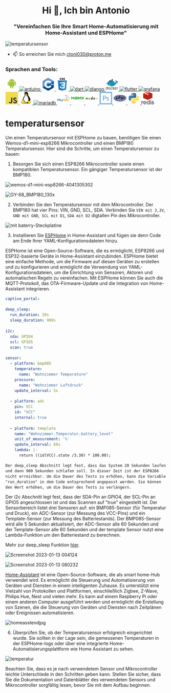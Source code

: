 <h1 align="center">Hi 👋, Ich bin Antonio</h1>
<h3 align="center">"Vereinfachen Sie Ihre Smart Home-Automatisierung mit Home-Assistant und ESPHome"</h3>

<p align="left"> <img src="https://komarev.com/ghpvc/?username=antonio-030&label=Profile%20views&color=0e75b6&style=flat" alt="temperatursensor" /> </p>

- 📫 So erreichen Sie mich ctoni030@proton.me


<h3 align="left">Sprachen and Tools:</h3>
<p align="left"> <a href="https://developer.android.com" target="_blank" rel="noreferrer"> <img src="https://raw.githubusercontent.com/devicons/devicon/master/icons/android/android-original-wordmark.svg" alt="android" width="40" height="40"/> </a> <a href="https://www.arduino.cc/" target="_blank" rel="noreferrer"> <img src="https://cdn.worldvectorlogo.com/logos/arduino-1.svg" alt="arduino" width="40" height="40"/> </a> <a href="https://www.w3schools.com/cpp/" target="_blank" rel="noreferrer"> <img src="https://raw.githubusercontent.com/devicons/devicon/master/icons/cplusplus/cplusplus-original.svg" alt="cplusplus" width="40" height="40"/> </a> <a href="https://www.w3schools.com/css/" target="_blank" rel="noreferrer"> <img src="https://raw.githubusercontent.com/devicons/devicon/master/icons/css3/css3-original-wordmark.svg" alt="css3" width="40" height="40"/> </a> <a href="https://dart.dev" target="_blank" rel="noreferrer"> <img src="https://www.vectorlogo.zone/logos/dartlang/dartlang-icon.svg" alt="dart" width="40" height="40"/> </a> <a href="https://www.djangoproject.com/" target="_blank" rel="noreferrer"> <img src="https://cdn.worldvectorlogo.com/logos/django.svg" alt="django" width="40" height="40"/> </a> <a href="https://www.docker.com/" target="_blank" rel="noreferrer"> <img src="https://raw.githubusercontent.com/devicons/devicon/master/icons/docker/docker-original-wordmark.svg" alt="docker" width="40" height="40"/> </a> <a href="https://flutter.dev" target="_blank" rel="noreferrer"> <img src="https://www.vectorlogo.zone/logos/flutterio/flutterio-icon.svg" alt="flutter" width="40" height="40"/> </a> <a href="https://grafana.com" target="_blank" rel="noreferrer"> <img src="https://www.vectorlogo.zone/logos/grafana/grafana-icon.svg" alt="grafana" width="40" height="40"/> </a> <a href="https://developer.mozilla.org/en-US/docs/Web/JavaScript" target="_blank" rel="noreferrer"> <img src="https://raw.githubusercontent.com/devicons/devicon/master/icons/javascript/javascript-original.svg" alt="javascript" width="40" height="40"/> </a> <a href="https://www.linux.org/" target="_blank" rel="noreferrer"> <img src="https://raw.githubusercontent.com/devicons/devicon/master/icons/linux/linux-original.svg" alt="linux" width="40" height="40"/> </a> <a href="https://mariadb.org/" target="_blank" rel="noreferrer"> <img src="https://www.vectorlogo.zone/logos/mariadb/mariadb-icon.svg" alt="mariadb" width="40" height="40"/> </a> <a href="https://www.mysql.com/" target="_blank" rel="noreferrer"> <img src="https://raw.githubusercontent.com/devicons/devicon/master/icons/mysql/mysql-original-wordmark.svg" alt="mysql" width="40" height="40"/> </a> <a href="https://www.nginx.com" target="_blank" rel="noreferrer"> <img src="https://raw.githubusercontent.com/devicons/devicon/master/icons/nginx/nginx-original.svg" alt="nginx" width="40" height="40"/> </a> <a href="https://nodejs.org" target="_blank" rel="noreferrer"> <img src="https://raw.githubusercontent.com/devicons/devicon/master/icons/nodejs/nodejs-original-wordmark.svg" alt="nodejs" width="40" height="40"/> </a> <a href="https://www.photoshop.com/en" target="_blank" rel="noreferrer"> <img src="https://raw.githubusercontent.com/devicons/devicon/master/icons/photoshop/photoshop-line.svg" alt="photoshop" width="40" height="40"/> </a> <a href="https://www.php.net" target="_blank" rel="noreferrer"> <img src="https://raw.githubusercontent.com/devicons/devicon/master/icons/php/php-original.svg" alt="php" width="40" height="40"/> </a> <a href="https://www.python.org" target="_blank" rel="noreferrer"> <img src="https://raw.githubusercontent.com/devicons/devicon/master/icons/python/python-original.svg" alt="python" width="40" height="40"/> </a> <a href="https://redis.io" target="_blank" rel="noreferrer"> <img src="https://raw.githubusercontent.com/devicons/devicon/master/icons/redis/redis-original-wordmark.svg" alt="redis" width="40" height="40"/> </a> </p>

# temperatursensor
Um einen Temperatursensor mit ESPHome zu bauen,
benötigen Sie einen Wemos-d1-mini-esp8266 Mikrocontroller und einen BMP180 Temperatursensor.
Hier sind die Schritte, um einen Temperatursensor zu bauen:

1. Besorgen Sie sich einen ESP8266 Mikrocontroller sowie einen kompatiblen Temperatursensor. Ein gängiger Temperatursensor ist der BMP180.

![wemos-d1-mini-esp8266-4041305302](https://user-images.githubusercontent.com/99229976/212190994-6b7ca951-23d7-43ba-93cf-5314f3266812.jpg)

![GY-68_BMP180_130x](https://user-images.githubusercontent.com/99229976/212204934-e10046c8-d9d1-48da-9759-44fa759ab3a5.jpg)

2. Verbinden Sie den Temperatursensor mit dem Mikrocontroller. Der BMP180 hat vier Pins: VIN, GND, SCL, SDA. Verbinden Sie `VIN mit 3,3V`, `GND mit GND`,` SCL mit D1`, `SDA mit D2` digtallen Pin des Mikrocontroller.

![mit baterry-Steckplatine](https://user-images.githubusercontent.com/99229976/212208127-2150147d-a407-48f9-8c90-6280cf008982.jpg)

3. Installieren Sie [ESPHome](https://esphome.io/guides/getting_started_hassio.html) in Home-Assistant und fügen sie denn Code am Ende Ihrer YAML-Konfigurationsdateien hinzu.  

ESPHome ist eine Open-Source-Software, die es ermöglicht, ESP8266 und ESP32-basierte Geräte in Home-Assistant einzubinden. ESPHome bietet eine einfache Methode, um die Firmware auf diesen Geräten zu erstellen und zu konfigurieren und ermöglicht die Verwendung von YAML-Konfigurationsdateien, um die Einrichtung von Sensoren, Aktoren und automatischen Regeln zu vereinfachen. Mit ESPHome können Sie auch die MQTT-Protokoll, das OTA-Firmware-Update und die Integration von Home-Assistant integrieren.

```yaml
captive_portal:

deep_sleep:
  run_duration: 20s
  sleep_duration: 900s
 
i2c: 
  sda: GPIO4
  scl: GPIO5
  scan: true
  
sensor:
  - platform: bmp085
    temperature:
      name: "Wohnzimmer Temperature"
    pressure:
      name: "Wohnzimmer Luftdruck"
    update_interval: 5s
    
  - platform: adc
    pin: VCC
    id: "VCC"
    internal: true
    
  - platform: template
    name: "Wohnzimmer.Temperatur.battery_level"
    unit_of_measurement: '%'
    update_interval: 60s
    lambda: |-
      return ((id(VCC).state /3.30) * 100.00);    
```

``Der deep_sleep Abschnitt legt fest, dass das System 20 Sekunden laufen und dann 900 Sekunden schlafen soll.
  In dieser Zeit ist der ESP8266 nicht erreichbar.
  Um die Dauer des Tests zu erhöhen, kann die Variable "run_duration" in dem Code entsprechend angepasst werden. Sie können den Wert erhöhen, um die Dauer des Tests zu verlängern. 
``

Der i2c Abschnitt legt fest, dass der SDA-Pin an GPIO4, der SCL-Pin an GPIO5 angeschlossen ist und das Scannen auf "true" eingestellt ist.
Der Sensorbereich listet drei Sensoren auf: ein BMP085-Sensor (für Temperatur und Druck), ein ADC-Sensor (zur Messung des VCC-Pins) und ein Template-Sensor (zur Messung des Batteriestands).
Der BMP085-Sensor wird alle 5 Sekunden aktualisiert, der ADC-Sensor alle 60 Sekunden und der Template-Sensor alle 60 Sekunden und der template Sensor nutzt eine Lambda-Funktion um den Batteriestand zu berechnen.

Mehr zur deep_sleep Funktion [hier](https://esphome.io/components/deep_sleep.html?highlight=deep).

![Screenshot 2023-01-13 004124](https://user-images.githubusercontent.com/99229976/212258143-8122eda8-6d64-4575-aa72-6a05cb7eb025.jpg)

![Screenshot 2023-01-13 080232](https://user-images.githubusercontent.com/99229976/212258434-5940bebe-32f4-414f-b3ff-32b37791ab52.jpg)

[Home-Assistant](https://www.home-assistant.io/) ist eine Open-Source-Software, die als smart home-Hub verwendet wird. Es ermöglicht die Steuerung und Automatisierung von Geräten und Diensten in einem intelligenten Zuhause. Es unterstützt eine Vielzahl von Protokollen und Plattformen, einschließlich Zigbee, Z-Wave, Philips Hue, Nest und vielen mehr. Es kann auf einem Raspberry Pi oder einem anderen Computer ausgeführt werden und ermöglicht die Erstellung von Szenen, die die Steuerung von Geräten und Diensten nach Zeitplänen oder Ereignissen automatisieren.

![homeasstendjpg](https://user-images.githubusercontent.com/99229976/212205370-af1be8b6-884e-40aa-9f20-8709b1283d2d.jpg)


6. Überprüfen Sie, ob der Temperatursensor erfolgreich eingerichtet wurde. Sie sollten in der Lage sein, die gemessenen Temperaturen in der ESPHome-logs oder über eine integrierte Home-Automatisierungsplattform wie Home Assistant zu sehen.

![temperatur](https://user-images.githubusercontent.com/99229976/212207816-f2074677-9ffb-4ebf-8108-10bfa9c7bea8.jpg)

Beachten Sie, dass es je nach verwendetem Sensor und Mikrocontroller leichte Unterschiede in den Schritten geben kann. Stellen Sie sicher, dass Sie die Dokumentation und Datenblätter des verwendeten Sensors und Mikrocontroller sorgfältig lesen, bevor Sie mit dem Aufbau beginnen.

